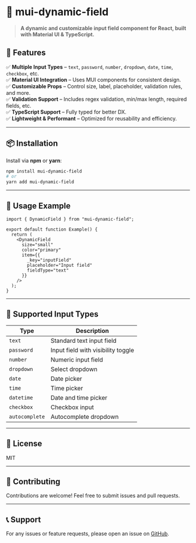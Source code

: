 # 📝 mui-dynamic-field

> **A dynamic and customizable input field component for React, built with Material UI & TypeScript.**

## 🚀 Features

✅ **Multiple Input Types** – `text`, `password`, `number`, `dropdown`, `date`, `time`, `checkbox`, etc.  
✅ **Material UI Integration** – Uses MUI components for consistent design.  
✅ **Customizable Props** – Control size, label, placeholder, validation rules, and more.  
✅ **Validation Support** – Includes regex validation, min/max length, required fields, etc.  
✅ **TypeScript Support** – Fully typed for better DX.  
✅ **Lightweight & Performant** – Optimized for reusability and efficiency.

---

## 📦 Installation

Install via **npm** or **yarn**:

```sh
npm install mui-dynamic-field
# or
yarn add mui-dynamic-field
```

---

## 🔧 Usage Example

```tsx
import { DynamicField } from "mui-dynamic-field";

export default function Example() {
  return (
    <DynamicField
      size="small"
      color="primary"
      item={{
        _key="inputField"
        placeholder="Input field"
        fieldType="text"
      }}
    />
  );
}
```

---

## 🔗 Supported Input Types

| Type           | Description                        |
| -------------- | ---------------------------------- |
| `text`         | Standard text input field          |
| `password`     | Input field with visibility toggle |
| `number`       | Numeric input field                |
| `dropdown`     | Select dropdown                    |
| `date`         | Date picker                        |
| `time`         | Time picker                        |
| `datetime`     | Date and time picker               |
| `checkbox`     | Checkbox input                     |
| `autocomplete` | Autocomplete dropdown              |

---

## 📜 License

MIT

---

## 🤝 Contributing

Contributions are welcome! Feel free to submit issues and pull requests.

---

## 📞 Support

For any issues or feature requests, please open an issue on [GitHub](https://github.com/yourusername/mui-dynamic-field/issues).
